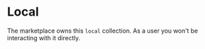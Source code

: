 # Local

The marketplace owns this `local` collection. As a user you won't be interacting with it directly.
